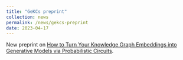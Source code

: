 ```yaml
---
title: "GeKCs preprint"
collection: news
permalink: /news/gekcs-preprint
date: 2023-04-17
---
```

New preprint on <a href="https://arxiv.org/abs/2305.15944">How to Turn Your Knowledge Graph Embeddings into Generative Models via Probabilistic Circuits</a>.